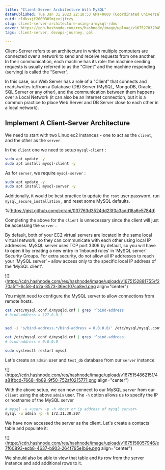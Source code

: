 ```yaml
---
title: "Client-Server Architecture With MySQL"
datePublished: Tue Jan 31 2023 22:18:53 GMT+0000 (Coordinated Universal Time)
cuid: cldksxjf2000309mjevijfrzy
slug: client-server-architecture-using-a-mysql-rdms
cover: https://cdn.hashnode.com/res/hashnode/image/upload/v1675270320450/dca0f1d6-06ab-44ae-a53b-b7a63644c87c.png
tags: client-server, devops-journey, pbl

---
```


Client-Server refers to an architecture in which multiple computers are connected over a network to send and receive requests from one another. In their communication, each machine has its role: the machine sending requests is usually referred to as the "Client" and the machine responding (serving) is called the "Server".

In this case, our Web Server has a role of a "Client" that connects and reads/writes to/from a Database (DB) Server (MySQL, MongoDB, Oracle, SQL Server or any other), and the communication between them happens over a Local Network (it can also be an Internet connection, but it is a common practice to place Web Server and DB Server close to each other in a local network).

## Implement A Client-Server Architecture

We need to start with two Linux ec2 instances - one to act as the `client`, and the other as the `server`

In the `client` one we need to setup `mysql-client` :

```bash
sudo apt update -y
sudo apt install mysql-client -y
```

As for `server`, we require `mysql-server` :

```bash
sudo apt update -y
sudo apt install mysql-server -y
```

Additionally, it would be best practice to update the `root` user password, run `mysql_secure_installation` , and reset some MySQL defaults.

%[https://gist.github.com/cdrani/037763d3524dd23f0a3add18a6e5784d] 

Completing the above for the `client` is unnecessary since the client will just be accessing the `server` .

By default, both of your EC2 virtual servers are located in the same local virtual network, so they can communicate with each other using local IP addresses. MySQL server uses TCP port 3306 by default, so you will have to open it by creating a new entry in ‘Inbound rules’ in ‘MySQL server’ Security Groups. For extra security, do not allow all IP addresses to reach your ‘MySQL server’ – allow access only to the specific local IP address of the ‘MySQL client’.

![](https://cdn.hashnode.com/res/hashnode/image/upload/v1675152881755/f270a5f1-6c58-4b2a-8573-36ec107ca8ed.png align="center")

You might need to configure the MySQL server to allow connections from remote hosts.

```bash
cat /etc/mysql.conf.d/mysqld.cnf | grep '^bind-address'
# bind-address = 127.0.0.1


sed -i 's/bind-address.*/bind-address = 0.0.0.0/' /etc/mysql/mysql.conf.d/mysqld.cnf

cat /etc/mysql.conf.d/mysqld.cnf | grep '^bind-address'
# bind-address = 0.0.0.0

sudo systemctl restart mysql
```

Let's create an `admin` user and `test_db` database from our `server` instance:

![](https://cdn.hashnode.com/res/hashnode/image/upload/v1675154862151/4a81fbcd-7668-4b89-9f50-752af0215771.png align="center")

With the above setup, we can now connect to our MySQL `server` from our `client` using the above `admin` user. The `-h` option allows us to specify the IP or hostname of the MySQL server

```bash
# mysql -u <user> -p -h <host or ip address of mysql server>
mysql -u admin -p -h 172.31.30.207
```

We have now accessed the server as the client. Let's create a contacts table and populate it:

![](https://cdn.hashnode.com/res/hashnode/image/upload/v1675156057946/e7f60893-ecb8-4637-b903-264f795e1b6e.png align="center")

We should also be able to view that table and its row from the server instance and add additional rows to it.